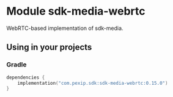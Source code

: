 # Module sdk-media-webrtc

WebRTC-based implementation of sdk-media.

## Using in your projects

### Gradle

```kotlin
dependencies {
    implementation("com.pexip.sdk:sdk-media-webrtc:0.15.0")
}
```
